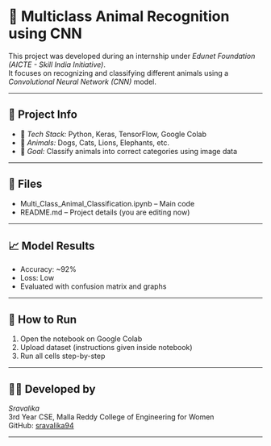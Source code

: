 # 🐾 Multiclass Animal Recognition using CNN 

This project was developed during an internship under *Edunet Foundation (AICTE - Skill India Initiative)*.  
It focuses on recognizing and classifying different animals using a *Convolutional Neural Network (CNN)* model.

---

## 📌 Project Info

- 🔬 *Tech Stack:* Python, Keras, TensorFlow, Google Colab
- 🐶 *Animals:* Dogs, Cats, Lions, Elephants, etc.
- 🎯 *Goal:* Classify animals into correct categories using image data

---

## 📁 Files

- Multi_Class_Animal_Classification.ipynb – Main code
- README.md – Project details (you are editing now)

---

## 📈 Model Results

- Accuracy: ~92%
- Loss: Low
- Evaluated with confusion matrix and graphs

---

## 🧠 How to Run

1. Open the notebook on Google Colab  
2. Upload dataset (instructions given inside notebook)  
3. Run all cells step-by-step  

---

## 👩‍💻 Developed by

*Sravalika*  
3rd Year CSE, Malla Reddy College of Engineering for Women  
GitHub: [sravalika94](https://github.com/sravalika94)

---
